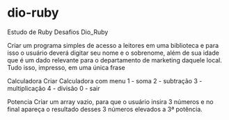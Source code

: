 # dio-ruby
Estudo de Ruby
Desafios Dio_Ruby

Criar um programa simples de acesso a leitores em uma biblioteca 
e para isso o usuário deverá digitar seu nome e o sobrenome, 
além de sua idade que é um dado relevante para o departamento de marketing daquele local.
Tudo isso, impresso, em uma única frase

Calculadora
Criar Calculadora com menu
1 - soma
2 - subtração
3 - multiplicação
4 - divisão 
0 - sair

Potencia
Criar um array vazio, para que o usuário insira 3 números e no
final apareça o resultado desses 3 números elevados a 3ª
potência.
